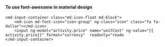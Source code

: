 #### To use font-awesome in material design
```
<md-input-container class="md-icon-float md-block">
    <md-icon md-font-icon="icon-group" ng-class="icon" class="fa fa-dollar"></md-icon>
    <input ng-model="activity.price" name="unitCost" ng-value="{{ activity.price}}" format="currency"  readonly="reado
</md-input-container>
````
